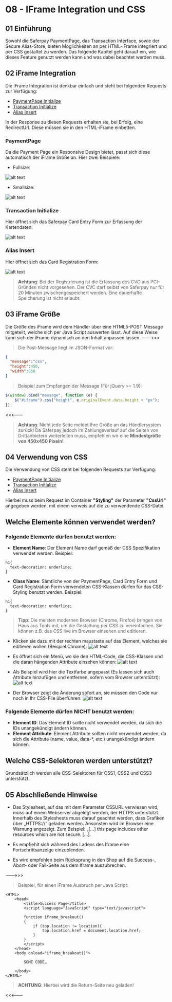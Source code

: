# 08 - IFrame Integration und CSS

## <a name="css-start"></a> 01 Einführung

Sowohl die Saferpay PaymentPage, das Transaction Interface, sowie der Secure Alias-Store, bieten Möglichkeiten an per HTML-iFrame integriert und per CSS gestaltet zu werden.
Das folgende Kapitel geht darauf ein, wie dieses Feature genutzt werden kann und was dabei beachtet werden muss.

## <a name="css-iframe"></a> 02 iFrame Integration

Die iFrame Integration ist denkbar einfach und steht bei folgenden Requests zur Verfügung:

+ [PaymentPage Initialize](https://saferpay.github.io/jsonapi/#Payment_v1_PaymentPage_Initialize)
+ [Transaction Initialize](https://saferpay.github.io/jsonapi/#Payment_v1_Transaction_Initialize)
+ [Alias Insert](https://saferpay.github.io/jsonapi/#Payment_v1_Alias_Insert)

In der Response zu diesen Requests erhalten sie, bei Erfolg, eine RedirectUrl.
Diese müssen sie in den HTML-iFrame einbetten.

### PaymentPage

Da die Payment Page ein Responsive Design bietet, passt sich diese automatisch der iFrame Größe an.
Hier zwei Beispiele:

+ Fullsize:

![alt text](https://raw.githubusercontent.com/saferpay/sndbx/master/images/iFramefull.PNG "PaymentPage Fullsize")

+ Smallsize:

![alt text](https://raw.githubusercontent.com/saferpay/sndbx/master/images/iFramesml.PNG "PaymentPage Smallsize")

### Transaction Initialize

Hier öffnet sich das Saferpay Card Entry Form zur Erfassung der Kartendaten:

![alt text](https://raw.githubusercontent.com/saferpay/sndbx/master/images/transactioniframe.PNG "Card Entry Form")

### Alias Insert

Hier öffnet sich das Card Registration Form:

![alt text](https://raw.githubusercontent.com/saferpay/sndbx/master/images/scdiframe.PNG "Card Registration Form")
>
>    <i class="glyphicon glyphicon-hand-right"></i> **Achtung**: Bei der Registrierung ist die Erfassung des CVC aus PCI-Gründen nicht vorgesehen. Der CVC darf selbst von Saferpay nur für 20 Minuten zwischengespeichert werden. Eine dauerhafte Speicherung ist nicht erlaubt.
>

## <a name="css-iframe_size"></a> 03 iFrame Größe

Die Größe des iFrame wird dem Händler über eine HTML5-POST Message mitgeteilt, welche sich per Java Script auswerten lässt.
Auf diese Weise kann sich der iFrame dynamisch an den Inhalt anpassen lassen.
--->>>
>
>    <i class="glyphicon glyphicon-hand-right"></i> Die Post-Message liegt im JSON-Format vor:
>
```json
{  
  "message":"css",
  "height":450,
  "width":650
}
```

>
>    <i class="glyphicon glyphicon-hand-right"></i> Beispiel zum Empfangen der Message (Für jQuery >= 1.9):
>
```javascript
$(window).bind("message", function (e) {
	$("#iframe").css("height", e.originalEvent.data.height + "px");
});
```

<<<---

>
>    <i class="glyphicon glyphicon-hand-right"></i> **Achtung**: Nicht jede Seite meldet Ihre Größe an das Händlersystem zurück! Da Saferpay jedoch im Zahlungsverlauf auf die Seiten von Drittanbietern weiterleiten muss, empfehlen wir eine **Mindestgröße von 450x450 Pixeln!**
>

## <a name="css-css"></a> 04 Verwendung von CSS
Die Verwendung von CSS steht bei folgenden Requests zur Verfügung:

+ [PaymentPage Initialize](https://saferpay.github.io/jsonapi/#Payment_v1_PaymentPage_Initialize)
+ [Transaction Initialize](https://saferpay.github.io/jsonapi/#Payment_v1_Transaction_Initialize)
+ [Alias Insert](https://saferpay.github.io/jsonapi/#Payment_v1_Alias_Insert)

Hierbei muss beim Request im Container **"Styling"** der Parameter **"CssUrl"** angegeben werden, mit einem verweis auf die zu verwendende CSS-Datei.

## Welche Elemente können verwendet werden?

### Folgende Elemente dürfen benutzt werden:

+ **Element Name**: Der Element Name darf gemäß der CSS Spezifikation verwendet werden.
Beispiel:
```
h1{
  text-decoration: underline;
}
```

+ **Class Name**: Sämtliche von der PaymentPage, Card Entry Form und Card Registration Form verwendeten CSS-Klassen dürfen für das CSS-Styling benutzt werden.
Beispiel:
```
h1{
  text-decoration: underline;
}
```

>
>    <i class="glyphicon glyphicon-hand-right"></i> **Tipp**: Die meisten modernen Browser (Chrome, Firefox) bringen von Haus aus Tools mit, um die Gestaltung per CSS zu vereinfachen. Sie können z.B. das CSS live im Browser einsehen und editieren.
>

  * Klicken sie dazu mit der rechten maustaste auf das Element, welches sie editieren wollen (Beispiel Chrome):
![alt text](https://raw.githubusercontent.com/saferpay/sndbx/master/images/CSSinspect1.png "CSS-Inspect 1")

  * Es öffnet sich ein Menü, wo sie den HTML-Code, die CSS-Klassen und die daran hängenden Attribute einsehen können:
![alt text](https://raw.githubusercontent.com/saferpay/sndbx/master/images/CSSinspect2.png "CSS-Inspect 2")

  * Als Beispiel wird hier die Textfarbe angepasst (Es lassen sich auch Attribute hinzufügen und entfernen, sofern vom Browser unterstützt):
![alt text](https://raw.githubusercontent.com/saferpay/sndbx/master/images/CSSinspect3.png "CSS-Inspect 3")

  * Der Browser zeigt die Änderung sofort an, sie müssen den Code nur noch in Ihr CSS-File überführen:
![alt text](https://raw.githubusercontent.com/saferpay/sndbx/master/images/CSSinspect4.png "CSS-Inspect 4")


### Folgende Elemente dürfen **NICHT** benutzt werden:

+ **Element ID**: Das Element ID sollte nicht verwendet werden, da sich die IDs unangekündigt ändern können.
+ **Element Attribute**: Element Attribute sollten nicht verwendet werden, da sich die Attribute (name, value, data-*, etc.) unangekündigt ändern können.

## Welche CSS-Selektoren werden unterstützt?

Grundsätzlich werden alle CSS-Selektoren  für CSS1, CSS2 und CSS3 unterstützt.

## <a name="css-info"></a> 05 Abschließende Hinweise

+ Das Stylesheet, auf das mit dem Parameter CSSURL verwiesen wird, muss auf einem Webserver abgelegt werden, der HTTPS unterstützt. Innerhalb des Stylesheets muss darauf geachtet werden, dass Grafiken über „HTTPS://“ geladen werden. Ansonsten wird im Browser eine Warnung angezeigt. Zum Beispiel: „[…] this page includes other resources which are not secure. […].

+ Es empfiehlt sich während des Ladens des Iframe eine Fortschrittsanzeige einzublenden.

+ Es wird empfohlen beim Rücksprung in den Shop auf die Success-, Abort- oder Fail-Seite aus dem Iframe auszubrechen.

--->>>
>
>    <i class="glyphicon glyphicon-hand-right"></i> Beispiel, für einen iFrame Ausbruch per Java Script:
>
```
<HTML>
    <head>
        <title>Success Page</title>
        <script language="JavaScript" type="text/javascript">

        function iframe_breakout()
        {
            if (top.location != location){
                top.location.href = document.location.href;
            }
        }
        </script>
    </head>
    <body onload="iframe_breakout()">
		
        SOME CODE…
	
    </body>
</HTML>
```

>
>    <i class="glyphicon glyphicon-hand-right"></i> **ACHTUNG**: Hierbei wird die Return-Seite neu geladen!
>
<<<---
